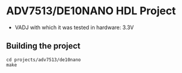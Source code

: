 <!-- no_build_example, no_dts, no_no_os -->

# ADV7513/DE10NANO HDL Project

- VADJ with which it was tested in hardware: 3.3V

## Building the project

```
cd projects/adv7513/de10nano
make
```